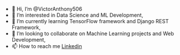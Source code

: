 - 👋 Hi, I’m @VictorAnthony506
- 👀 I’m interested in Data Science and ML Development,
- 🌱 I’m currently learning TensorFlow framework and Django REST Framework,
- 💞️ I’m looking to collaborate on Machine Learning projects and Web Development,
- 📫 How to reach me [Linkedin](www.linkedin.com/in/ebuka-victor-ofor-b49760138)


<!---
VictorAnthony506/VictorAnthony506 is a ✨ special ✨ repository because its `README.md` (this file) appears on your GitHub profile.
You can click the Preview link to take a look at your changes.
--->
